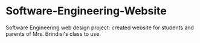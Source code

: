 # Software-Engineering-Website
Software Engineering web design project: created website for students and parents of Mrs. Brindisi's class to use.
